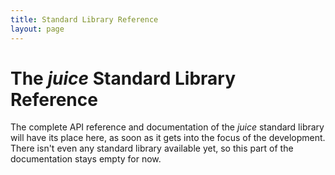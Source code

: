 ```yaml
---
title: Standard Library Reference
layout: page
---
```


# The *juice* Standard Library Reference

The complete API reference and documentation of the *juice* standard library will have its place here, as soon as it gets into the focus of the development. There isn't even any standard library available yet, so this part of the documentation stays empty for now.
